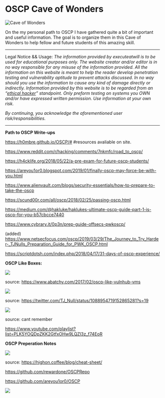 # OSCP Cave of Wonders


![Cave of Wonders](http://oyster.ignimgs.com/wordpress/stg.ign.com/2018/10/082.jpg)


On the my personal path to OSCP I have gathered quite a bit of important and useful information. The goal is to organize them in this Cave of Wonders to help fellow and future students of this amazing skill.



----------

Legal Notice && Usage:
*The information provided by executeatwill is to be used for educational purposes only. The website creator and/or editor is in no way responsible for any misuse of the information provided. All the information on this website is meant to help the reader develop penetration testing and vulnerability aptitude to prevent attacks discussed. In no way should you use the information to cause any kind of damage directly or indirectly. Information provided by this website is to be regarded from an “*[*ethical hacker*](https://www.dictionary.com/browse/ethical-hacker)*” standpoint. Only preform testing on systems you OWN and/or have expressed written permission. Use information at your own risk.*

*By continuing, you acknowledge the aforementioned user risk/responsibilities.*


----------



**Path to OSCP Write-ups**

https://h0mbre.github.io/OSCP/# #resources avaliable on site.

https://www.reddit.com/r/hacking/comments/7nkmfc/road_to_oscp/

https://h4cklife.org/2018/05/22/a-pre-exam-for-future-oscp-students/

https://areyou1or0.blogspot.com/2019/01/finally-oscp-may-force-be-with-you.html

https://www.alienvault.com/blogs/security-essentials/how-to-prepare-to-take-the-oscp

https://scund00r.com/all/oscp/2018/02/25/passing-oscp.html

https://medium.com/@hakluke/haklukes-ultimate-oscp-guide-part-1-is-oscp-for-you-b57cbcce7440

https://www.cybrary.it/0p3n/prep-guide-offsecs-pwkoscp/

(added) https://www.netsecfocus.com/oscp/2019/03/29/The_Journey_to_Try_Harder-_TJNulls_Preparation_Guide_for_PWK_OSCP.html

https://scriptdotsh.com/index.php/2018/04/17/31-days-of-oscp-experience/


**OSCP Like Boxes:**


![](https://d2mxuefqeaa7sj.cloudfront.net/s_351A7D4F2DBCAF6EB8FB891FE142C0B41CFA7F706C7700B8A3D9E20EA5B637D7_1550514432475_image.png)


source: https://www.abatchy.com/2017/02/oscp-like-vulnhub-vms


![](https://d2mxuefqeaa7sj.cloudfront.net/s_351A7D4F2DBCAF6EB8FB891FE142C0B41CFA7F706C7700B8A3D9E20EA5B637D7_1550513570829_image.png)


source: https://twitter.com/TJ_Null/status/1088954719152865281?s=19



![](https://d2mxuefqeaa7sj.cloudfront.net/s_351A7D4F2DBCAF6EB8FB891FE142C0B41CFA7F706C7700B8A3D9E20EA5B637D7_1550514309701_image.png)


source: cant remember



https://www.youtube.com/playlist?list=PLK5YOQDpZKK2GtfxOHw9LQZl3z_f74EoR



**OSCP Preperation Notes**


![](https://d2mxuefqeaa7sj.cloudfront.net/s_351A7D4F2DBCAF6EB8FB891FE142C0B41CFA7F706C7700B8A3D9E20EA5B637D7_1550514597005_image.png)


source: https://highon.coffee/blog/cheat-sheet/


https://github.com/rewardone/OSCPRepo

https://github.com/areyou1or0/OSCP

![](/static/img/pixel.gif)




